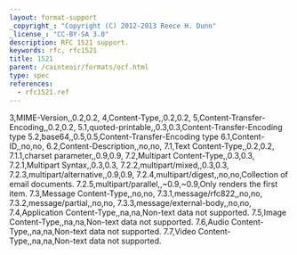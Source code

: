 ```yaml
---
layout: format-support
_copyright_: "Copyright (C) 2012-2013 Reece H. Dunn"
_license_: "CC-BY-SA 3.0"
description: RFC 1521 support.
keywords: rfc, rfc1521
title: 1521
parent: /cainteoir/formats/ocf.html
type: spec
references:
  - rfc1521.ref
---
```


3,MIME-Version,,0.2,0.2,
4,Content-Type,,0.2,0.2,
5,Content-Transfer-Encoding,,0.2,0.2,
5.1,quoted-printable,,0.3,0.3,Content-Transfer-Encoding type
5.2,base64,,0.5,0.5,Content-Transfer-Encoding type
6.1,Content-ID,,no,no,
6.2,Content-Description,,no,no,
7.1,Text Content-Type,,0.2,0.2,
7.1.1,charset parameter,,0.9,0.9,
7.2,Multipart Content-Type,,0.3,0.3,
7.2.1,Multipart Syntax,,0.3,0.3,
7.2.2,multipart/mixed,,0.3,0.3,
7.2.3,multipart/alternative,,0.9,0.9,
7.2.4,multipart/digest,,no,no,Collection of email documents.
7.2.5,multipart/parallel,,~0.9,~0.9,Only renders the first item.
7.3,Message Content-Type,,no,no,
7.3.1,message/rfc822,,no,no,
7.3.2,message/partial,,no,no,
7.3.3,message/external-body,,no,no,
7.4,Application Content-Type,,na,na,Non-text data not supported.
7.5,Image Content-Type,,na,na,Non-text data not supported.
7.6,Audio Content-Type,,na,na,Non-text data not supported.
7.7,Video Content-Type,,na,na,Non-text data not supported.
